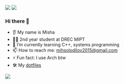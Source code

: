 <p align="left">
    <img src="https://img.shields.io/badge/Age-19-purple" />
    <img src="https://img.shields.io/badge/Languages-English%20%26%20Russian-purple" />
</p>

### Hi there 👋
* 👂 My name is Misha
* 👨‍🎓 2nd year student at DREC MIPT
* 🌱 I’m currently learning C++, systems programming
* 📫 How to reach me: [mihsolodilov2015@gmail.com](mailto:mihsolodilov2015@gmail.com)
* ⚡ Fun fact: I use Arch btw
* 🛠️ My [dotfiles](https://github.com/Wool5443/dotfiles)

[![](https://skillicons.dev/icons?i=arch,linux,neovim,c,cpp&perline=3)](https://skillicons.dev)